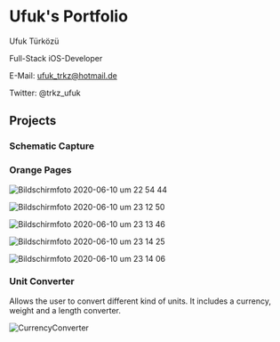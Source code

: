 # Ufuk's Portfolio

Ufuk Türközü

Full-Stack iOS-Developer

E-Mail: ufuk_trkz@hotmail.de

Twitter: @trkz_ufuk

## Projects

### Schematic Capture

### Orange Pages

![Bildschirmfoto 2020-06-10 um 22 54 44](https://user-images.githubusercontent.com/57141872/84319015-9ce20880-ab6f-11ea-9d8b-e8a2c3b9d1d7.png)

![Bildschirmfoto 2020-06-10 um 23 12 50](https://user-images.githubusercontent.com/57141872/84319196-eaf70c00-ab6f-11ea-8920-6ab1d68a3263.png)

![Bildschirmfoto 2020-06-10 um 23 13 46](https://user-images.githubusercontent.com/57141872/84319273-0cf08e80-ab70-11ea-9655-24dc8b62fdd1.png)

![Bildschirmfoto 2020-06-10 um 23 14 25](https://user-images.githubusercontent.com/57141872/84319326-2396e580-ab70-11ea-88fc-daf9182755e3.png)

![Bildschirmfoto 2020-06-10 um 23 14 06](https://user-images.githubusercontent.com/57141872/84319306-17128d00-ab70-11ea-9507-a2654085a864.png)


### Unit Converter

Allows the user to convert different kind of units. It includes a currency, weight and a length converter.

![CurrencyConverter](https://user-images.githubusercontent.com/57141872/72815324-c48b0f80-3c66-11ea-840f-67ba44a9466d.png)


